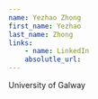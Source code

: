 ```yaml
---
name: Yezhao Zhong
first_name: Yezhao
last_name: Zhong
links:
	- name: LinkedIn
	absolutle_url:
---
```

University of Galway
